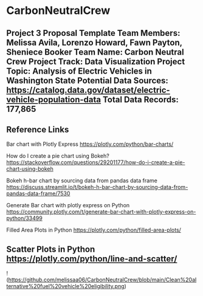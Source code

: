 # CarbonNeutralCrew
Project 3 Proposal Template
Team Members:  Melissa Avila, Lorenzo Howard, Fawn Payton, Sheniece Booker
Team Name: Carbon Neutral Crew
Project Track: Data Visualization
Project Topic: Analysis of Electric Vehicles in Washington State
Potential Data Sources: https://catalog.data.gov/dataset/electric-vehicle-population-data
Total Data Records: 177,865
--------------------------
Reference Links
--------------------------------------------

Bar chart with Plotly Express
https://plotly.com/python/bar-charts/

How do I create a pie chart using Bokeh?
https://stackoverflow.com/questions/29201177/how-do-i-create-a-pie-chart-using-bokeh

Bokeh h-bar chart by sourcing data from pandas data frame
https://discuss.streamlit.io/t/bokeh-h-bar-chart-by-sourcing-data-from-pandas-data-frame/7530

Generate Bar chart with plotly express on Python
https://community.plotly.com/t/generate-bar-chart-with-plotly-express-on-python/33499

Filled Area Plots in Python
https://plotly.com/python/filled-area-plots/

Scatter Plots in Python
https://plotly.com/python/line-and-scatter/
---------------------------------------

!(https://github.com/melissaa06/CarbonNeutralCrew/blob/main/Clean%20alternative%20fuel%20vehicle%20eligibility.png)
